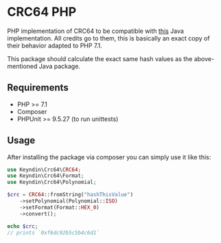 # CRC64 PHP

PHP implementation of CRC64 to be compatible with 
[this](https://github.com/MrBuddyCasino/crc-64) Java implementation.
All credits go to them, this is basically an exact copy of their behavior
adapted to PHP 7.1.

This package should calculate the exact same hash values as the above-mentioned Java package.

## Requirements

* PHP >= 7.1
* Composer
* PHPUnit >= 9.5.27 (to run unittests)


## Usage

After installing the package via composer you can simply use it like this:

```php
use Keyndin\Crc64\CRC64;
use Keyndin\Crc64\Format;
use Keyndin\Crc64\Polynomial;

$crc = CRC64::fromString("hashThisValue")
    ->setPolynomial(Polynomial::ISO)
    ->setFormat(Format::HEX_0)
    ->convert();

echo $crc;
// prints `0xf6dc92b5c5b4c6d1`
```